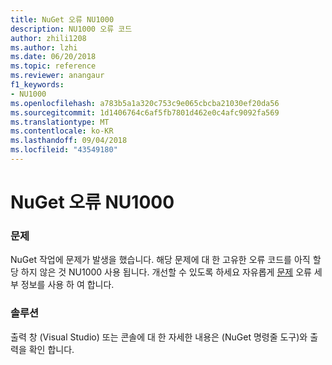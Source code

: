 ```yaml
---
title: NuGet 오류 NU1000
description: NU1000 오류 코드
author: zhili1208
ms.author: lzhi
ms.date: 06/20/2018
ms.topic: reference
ms.reviewer: anangaur
f1_keywords:
- NU1000
ms.openlocfilehash: a783b5a1a320c753c9e065cbcba21030ef20da56
ms.sourcegitcommit: 1d1406764c6af5fb7801d462e0c4afc9092fa569
ms.translationtype: MT
ms.contentlocale: ko-KR
ms.lasthandoff: 09/04/2018
ms.locfileid: "43549180"
---
```

# <a name="nuget-error-nu1000"></a>NuGet 오류 NU1000

### <a name="issue"></a>문제
NuGet 작업에 문제가 발생을 했습니다. 해당 문제에 대 한 고유한 오류 코드를 아직 할당 하지 않은 것 NU1000 사용 됩니다. 개선할 수 있도록 하세요 자유롭게 [문제](https://github.com/nuget/home/issues) 오류 세부 정보를 사용 하 여 합니다.

### <a name="solution"></a>솔루션
출력 창 (Visual Studio) 또는 콘솔에 대 한 자세한 내용은 (NuGet 명령줄 도구)와 출력을 확인 합니다.
